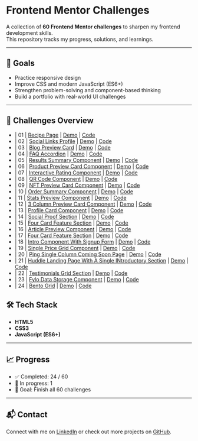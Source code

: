 # Frontend Mentor Challenges

A collection of **60 Frontend Mentor challenges** to sharpen my frontend development skills.  
This repository tracks my progress, solutions, and learnings.

---

## 📌 Goals

- Practice responsive design
- Improve CSS and modern JavaScript (ES6+)
- Strengthen problem-solving and component-based thinking
- Build a portfolio with real-world UI challenges

---

## 🚀 Challenges Overview

- | 01 | [Recipe Page](https://www.frontendmentor.io/challenges/recipe-page-KiTsR8QQKm) | [Demo](https://www.gerritvisser.nl/frontendmentor/challenges/01-recipe-page) | [Code](./challenge-01-recipe-page)
- | 02 | [Social Links Profile](https://www.frontendmentor.io/challenges/social-links-profile-UG32l9m6dQ) | [Demo](https://www.gerritvisser.nl/frontendmentor/challenges/02-social-links-profile) | [Code](./challenge-02-social-links-profile)
- | 03 | [Blog Preview Card](https://www.frontendmentor.io/challenges/blog-preview-card-ckPaj01IcS) | [Demo](https://www.gerritvisser.nl/frontendmentor/challenges/03-blog-preview-card) | [Code](./challenge-03-blog-preview-card)
- | 04 | [FAQ Accordion](https://www.frontendmentor.io/challenges/faq-accordion-wyfFdeBwBz) | [Demo](https://www.gerritvisser.nl/frontendmentor/challenges/04-faq-accordion) | [Code](./challenge-04-faq-accordion)
- | 05 | [Results Summary Component](https://www.frontendmentor.io/challenges/results-summary-component-CE_K6s0maV) | [Demo](https://www.gerritvisser.nl/frontendmentor/challenges/05-results-summary-component) | [Code](./challenge-05-results-summary-component)
- | 06 | [Product Preview Card Component](https://www.frontendmentor.io/challenges/product-preview-card-component-GO7UmttRfa) | [Demo](https://www.gerritvisser.nl/frontendmentor/challenges/06-product-preview-card-component) | [Code](./challenge-06-product-preview-card-component)
- | 07 | [Interactive Rating Component](https://www.frontendmentor.io/challenges/interactive-rating-component-koxpeBUmI) | [Demo](https://www.gerritvisser.nl/frontendmentor/challenges/07-interactive-rating-component) | [Code](./challenge-07-interactive-rating-component)
- | 08 | [QR Code Component](https://www.frontendmentor.io/challenges/qr-code-component-iux_sIO_H) | [Demo](https://www.gerritvisser.nl/frontendmentor/challenges/08-qr-code-component) | [Code](./challenge-08-qr-code-component)
- | 09 | [NFT Preview Card Component](https://www.frontendmentor.io/challenges/nft-preview-card-component-SbdUL_w0U) | [Demo](https://www.gerritvisser.nl/frontendmentor/challenges/09-nft-preview-card-component) | [Code](./challenge-09-nft-preview-card-component)
- | 10 | [Order Summary Component](https://www.frontendmentor.io/challenges/order-summary-component-QlPmajDUj) | [Demo](https://www.gerritvisser.nl/frontendmentor/challenges/10-order-summary-component) | [Code](./challenge-10-order-summary-component)
- | 11 | [Stats Preview Component](https://www.frontendmentor.io/challenges/stats-preview-card-component-8JqbgoU62) | [Demo](https://www.gerritvisser.nl/frontendmentor/challenges/11-stats-preview-component) | [Code](./challenge-11-stats-preview-component)
- | 12 | [3 Column Preview Card Component](https://www.frontendmentor.io/challenges/3column-preview-card-component-pH92eAR2-) | [Demo](https://www.gerritvisser.nl/frontendmentor/challenges/12-3column-preview-component) | [Code](./challenge-12-3-column-preview-component)
- | 13 | [Profile Card Component](https://www.frontendmentor.io/challenges/profile-card-component-cfArpWshJ) | [Demo](https://www.gerritvisser.nl/frontendmentor/challenges/13-profile-card-component) | [Code](./challenge-13-profile-card-component)
- | 14 | [Social Proof Section](https://www.frontendmentor.io/challenges/social-proof-section-6e0qTv_bA) | [Demo](https://www.gerritvisser.nl/frontendmentor/challenges/14-social-proof-section) | [Code](./challenge-14-social-proof-section)
- | 15 | [Four Card Feature Section](https://www.frontendmentor.io/challenges/four-card-feature-section-weK1eFYK) | [Demo](https://www.gerritvisser.nl/frontendmentor/challenges/15-four-card-feature-section) | [Code](./challenge-15-four-card-feature-section)
- | 16 | [Article Preview Component](https://www.frontendmentor.io/challenges/article-preview-component-dYBN_pYFT) | [Demo](https://www.gerritvisser.nl/frontendmentor/challenges/16-article-preview-component) | [Code](./challenge-16-article-preview-component)
- | 17 | [Four Card Feature Section](https://www.frontendmentor.io/challenges/base-apparel-coming-soon-page-5d46b47f8db8a7063f9331a0) | [Demo](https://www.gerritvisser.nl/frontendmentor/challenges/17-base-apparel-coming-soon-page) | [Code](./challenge-17-base-apparel-coming-soon-page)
- | 18 | [Intro Component With Signup Form](https://www.frontendmentor.io/challenges/intro-component-with-signup-form-5cf91bd49edda32581d28fd1) | [Demo](https://www.gerritvisser.nl/frontendmentor/challenges/18-intro-component-with-signup-form) | [Code](./challenge-18-intro-component-with-signup-form)
- | 19 | [Single Price Grid Component](https://www.frontendmentor.io/challenges/single-price-grid-component-5ce41129d0ff452fec5abbbc) | [Demo](https://www.gerritvisser.nl/frontendmentor/challenges/19-single-price-grid-component) | [Code](./challenge-19-single-price-grid-component)
- | 20 | [Ping Single Column Coming Soon Page](https://www.frontendmentor.io/challenges/ping-single-column-coming-soon-page-5cadd051fec04111f7b848da) | [Demo](https://www.gerritvisser.nl/frontendmentor/challenges/20-ping-single-column-coming-soon-page) | [Code](./challenge-20-ping-single-column-coming-soon-page)
- | 21 | [Huddle Landing Page With A Single INtroductory Section](https://www.frontendmentor.io/challenges/huddle-landing-page-with-a-single-introductory-section-B_2Wvxgi0) | [Demo](https://www.gerritvisser.nl/frontendmentor/challenges/21-huddle-landing-page) | [Code](./challenge-21-huddle-landing-page-with-a-single-introductory-section)
- | 22 | [Testimonials Grid Section](https://www.frontendmentor.io/challenges/testimonials-grid-section-Nnw6J7Un7) | [Demo](https://www.gerritvisser.nl/frontendmentor/challenges/22-testimonials-grid-section) | [Code](./challenge-22-testimonials-grid-section)
- | 23 | [Fylo Data Storage Component](https://www.frontendmentor.io/challenges/fylo-data-storage-component-1dZPRbV5n) | [Demo](https://www.gerritvisser.nl/frontendmentor/challenges/23-fylo-data-storage-component) | [Code](./challenge-23-fylo-data-storage-component)
- | 24 | [Bento Grid](https://www.frontendmentor.io/challenges/bento-grid-RMydElrlOj) | [Demo](https://www.gerritvisser.nl/frontendmentor/challenges/24-bento-grid) | [Code](./challenge-24-bento-grid)

## 🛠️ Tech Stack

- **HTML5**
- **CSS3**
- **JavaScript (ES6+)**

---

## 📈 Progress

- ✅ Completed: 24 / 60
- 🔄 In progress: 1
- 🎯 Goal: Finish all 60 challenges

---

## 📬 Contact

Connect with me on [LinkedIn](https://linkedin.com/in/gerritvissernl) or check out more projects on [GitHub](https://github.com/gerritvisserNL).

